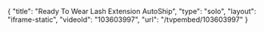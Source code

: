 {
    "title": "Ready To Wear Lash Extension AutoShip",
    "type": "solo",
    "layout": "iframe-static",
    "videoId": "103603997",
    "url": "\/tvpembed\/103603997"
}